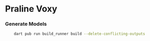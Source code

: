 # Praline Voxy

### Generate Models

```bash
    dart pub run build_runner build --delete-conflicting-outputs
```

